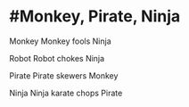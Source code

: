 #Monkey, Pirate, Ninja
======================

Monkey
	Monkey fools Ninja


Robot
	Robot chokes Ninja


Pirate
	Pirate skewers Monkey


Ninja
	Ninja karate chops Pirate
